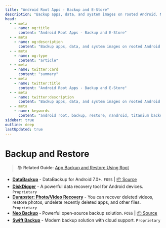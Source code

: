 ```yaml
---
title: "Android Root Apps - Backup and E-Store"
description: "Backup apps, data, and system images on rooted Android. Manage app stores, app packages, and secure backups for safe restoration and migrations."
head:
  - - meta
    - name: og:title
      content: "Android Root Apps - Backup and E-Store"
  - - meta
    - name: og:description
      content: "Backup apps, data, and system images on rooted Android. Manage app stores, app packages, and secure backups for safe restoration and migrations."
  - - meta
    - name: og:type
      content: "article"
  - - meta
    - name: twitter:card
      content: "summary"
  - - meta
    - name: twitter:title
      content: "Android Root Apps - Backup and E-Store"
  - - meta
    - name: twitter:description
      content: "Backup apps, data, and system images on rooted Android. Manage app stores, app packages, and secure backups for safe restoration and migrations."
  - - meta
    - name: keywords
      content: "android root, backup, restore, nandroid, titanium backup, app store, e-store, rooted backup"
sidebar: true
outline: deep
lastUpdated: true
---
```


# Backup and Restore
> 📚 **Related Guide**: [App Backup and Restore Using Root](./docs/guides/app-backup-restore-using-root.md)

- **[DataBackup](https://f-droid.org/zh_Hans/packages/com.xayah.databackup.foss/)** - DataBackup for Android 7.0+. `FOSS` | [📦 Source](https://github.com/XayahSuSuSu/Android-DataBackup)
- **[DiskDigger](https://play.google.com/store/apps/details?id=com.defianttech.diskdigger)** - A powerful data recovery tool for Android devices. `Proprietary`
- **[Dumpster: Photo/Video Recovery](https://play.google.com/store/apps/details?id=com.baloota.dumpster)** - You can recover deleted videos, restore photos, undelete recently deleted apps, and other files. `Proprietary`
- **[Neo Backup](https://f-droid.org/packages/com.machiav3lli.backup/)** - Powerful open-source backup solution. `FOSS` | [📦 Source](https://github.com/NeoApplications/Neo-Backup)
- **[Swift Backup](https://play.google.com/store/apps/details?id=org.swiftapps.swiftbackup)** - Modern backup solution with cloud support. `Proprietary`